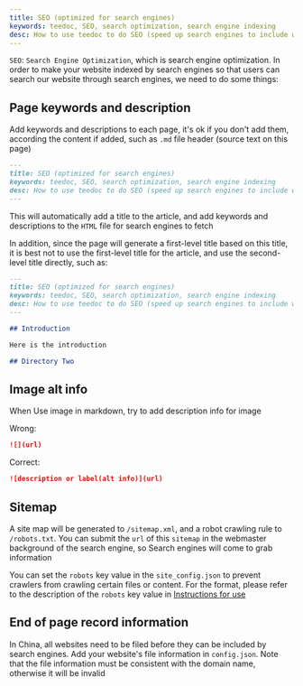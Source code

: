 ```yaml
---
title: SEO (optimized for search engines)
keywords: teedoc, SEO, search optimization, search engine indexing
desc: How to use teedoc to do SEO (speed up search engines to include websites and pages)
---
```


`SEO`: `Search Engine Optimization`, which is search engine optimization. In order to make your website indexed by search engines so that users can search our website through search engines, we need to do some things:


## Page keywords and description

Add keywords and descriptions to each page, it's ok if you don't add them, according the content if added, such as `.md` file header (source text on this page)
```markdown
---
title: SEO (optimized for search engines)
keywords: teedoc, SEO, search optimization, search engine indexing
desc: How to use teedoc to do SEO (speed up search engines to include websites and pages)
---

```

This will automatically add a title to the article, and add keywords and descriptions to the `HTML` file for search engines to fetch

In addition, since the page will generate a first-level title based on this title, it is best not to use the first-level title for the article, and use the second-level title directly, such as:

```markdown
---
title: SEO (optimized for search engines)
keywords: teedoc, SEO, search optimization, search engine indexing
desc: How to use teedoc to do SEO (speed up search engines to include websites and pages)
---

## Introduction

Here is the introduction

## Directory Two

```

## Image alt info

When Use image in markdown, try to add description info for image

Wrong:
```markdown
![](url)
```

Correct:
```markdown
![description or label(alt info)](url)
```

## Sitemap

A site map will be generated to `/sitemap.xml`, and a robot crawling rule to `/robots.txt`. You can submit the `url` of this `sitemap` in the webmaster background of the search engine, so Search engines will come to grab information

You can set the `robots` key value in the `site_config.json` to prevent crawlers from crawling certain files or content. For the format, please refer to the description of the `robots` key value in [Instructions for use](./start.md)



## End of page record information

In China, all websites need to be filed before they can be included by search engines. Add your website's file information in `config.json`. Note that the file information must be consistent with the domain name, otherwise it will be invalid
